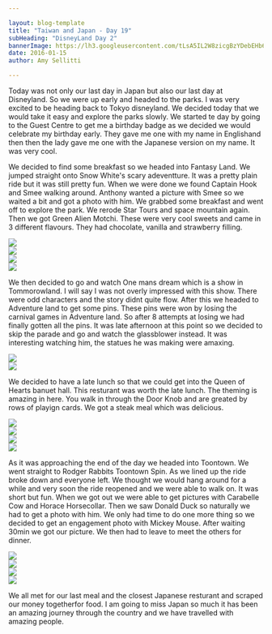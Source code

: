 ```yaml
---

layout: blog-template
title: "Taiwan and Japan - Day 19"
subHeading: "DisneyLand Day 2"
bannerImage: https://lh3.googleusercontent.com/tLsA5IL2W8zicgBzYDebEHb67f9GzPPJDLAHwgHO4SBR0WieJsJuXVnlG26CD5mJHZmI4aHt1m-XrKqjc9sGgwM54a_e8noT2C849xFQINlFMyFYwx0nvyU6wOK8ND8pYPZaSMerhw=w2400
date: 2016-01-15
author: Amy Sellitti

---
```




Today was not only our last day in Japan but also our last day at Disneyland. So we were up early and headed to the parks. I was very excited to be heading back to Tokyo disneyland. We decided today that we would take it easy and explore the parks slowly. We started te day by going to the Guest Centre to get me a birthday badge as we decided we would celebrate my birthday early. They gave me one with my name in Englishand then then the lady gave me one with the Japanese version on my name. It was very cool. 

We decided to find some breakfast so we headed into Fantasy Land. We jumped straight onto Snow White's scary adeventture. It was a pretty plain ride but it was still pretty fun. When we were done we found Captain Hook and Smee walking around.  Anthony wanted a picture with Smee so we  waited a bit and got a photo with him. We grabbed some breakfast and went off to explore the park. We rerode Star Tours and space mountain again. Then we got Green Alien Motchi.  These were very cool sweets and came in 3 different flavours. They had chocolate, vanilla and strawberry filling.

<div class="center-image"><img src="https://lh3.googleusercontent.com/iE15csbppMd2cJIejqG_f5DmqGxstNXzPn-DelTEoMHU9BMkBXJlFsZri_KPhXrRsSlARpFsIzrMtVu70z9TNgFMQ1yph_Tdesh--1YoPEqVIez-lFGbq7XyyO05FB43qLfkx6pVzg=w2400" /></div>
<div class="center-image"><img src="https://lh3.googleusercontent.com/djPLVo1t8lJcGWJqwUDxcYXvCpYr0vRN66G6Ei8Ll-Ybr201TF1DCpKUqytucOFzXmqVoUpcSiOhzldDCWrX6CJRqH3KWmdTABnoSvC_EydJDg4gH04Nod9u4IfMoT8f6XDSlbadDg=w2400" /></div>
<div class="center-image"><img src="https://lh3.googleusercontent.com/ymJaRYLwFP1aQ5ZgamljJX84zJRYilPTbuT6iv1YCfZTWr4N2biH6ihKgNfOgRefX5VJgDHffEh2cA5CpoM4jzXi-sT1zoHH3x0BVQgmIlJKJCdAHDQ5ScIvjkWFt6IZ0QDcuFzGyw=w2400" /></div>
<div class="center-image"><img src="https://lh3.googleusercontent.com/4n4vkdIuswhFJO0ktEL0iGV4TmzM9fMO3xpKwoW7z8WnyFf8fLyvD92ZOGyoA3tlvJkc_L8h7dUC8h5cTCEjSHoWOUMikYUmpvfxuG-JJiw5_rdRitbDROpMePnAqv0fzrc23G9E2Q=w2400" /></div>

We then decided to go and watch One mans dream which is a show in Tommorowland. I will say I was not overly impressed with this show. There were odd characters and the story didnt quite flow. After this we headed to Adventure land to get some pins. These pins were won by losing the carnival games in Adventure land. So after 8 attempts at losing we had finally gotten all the pins. It was late afternoon at this point so we decided to skip the parade and go and watch the glassblower instead. It was interesting watching him, the statues he was making were amaxing.

<div class="center-image"><img src="https://lh3.googleusercontent.com/zbSV31v19hcBYjNrrOWsJPoziD5FdhL6mRZke-hI51HJSKOXwoB5xUmKWXCPRCCrtPEBxwsDqXw7Lm8E9xITJqpanDUOwDa0fibN6UBMyhHLufjaIlW_PrPIIvA_IQQFNyji9iDtxA=w2400" /></div>
<div class="center-image"><img src="https://lh3.googleusercontent.com/mrYW3O5pzZR_A_w2Xp9rjaf_MdBtQPZqv_vVCHMFu6hseHugOv_KRYwLzyHXMZyoJG2GaVKNQLgDJOWHLNPQpyxfD4stVv27V35d9NuFPcqSyrFcq4NIK9C5GEiOujSIK1Yqg9KxVA=w2400" /></div>

We decided to have a late lunch so that we could get into the Queen of Hearts banuet hall. This resturant was worth the late lunch. The theming is amazing in here. You walk in through the Door Knob and are greated by rows of playign cards.  We got a steak meal which was delicious. 

<div class="center-image"><img src="https://lh3.googleusercontent.com/uUiB5gjE1_D5n7IC4gfsYmYvIfVHmZ35VtosMno-I79D5cYwEmJD6peJjpeHKPqbFZ-9YBbjJMZUzB4ElyKfym3hfx4P6lMylS2ox02671O9ImnZWuVz-QNDgxWT9jqvsetLKliumA=w2400" /></div>
<div class="center-image"><img src="https://lh3.googleusercontent.com/Zh_r3NspyoKRjNRx4GP6_ChB7qu4pv4O2RFaxixMMoPOZBVTjwsyfwzUBvRya_61rv7WlnKg6ULpHNmU4vai2P1RJkVLr7cFq2tqsQ4D-1Dieq9-NaR-iclAMa9wXxTS46gN1JLXKw=w2400" /></div>
<div class="center-image"><img src="https://lh3.googleusercontent.com/JZPtSIfgf1lfPwTDcaPzMdms6lSlu6ftUO7MGiIK3M2L1GCM1ccwf-_MuVEJzj1ztHdQUlS7EMJG78SryYiqgDq1ntjYRWG3O1SDfB4QtFZHrwl1Y_sGnqgdKszObH1zPVHL3Ca_yw=w2400" /></div>
<div class="center-image"><img src="https://lh3.googleusercontent.com/j-iFp6bTLVzeGkgji0FPbBYMhqXv7c5kDUID_K834PT4TkFPv71Is2wg_hVWR7JqXq_e_Qt3fI_O35yCcmWBa5kNMkhdQUWPGLuuqAf8UKYEayaU7J1jvzoGC7pfbpgZa4sWjXKvZQ=w2400" /></div>


As it was approaching the end of the day we headed into Toontown. We went straight to Rodger Rabbits Toontown Spin. As we lined up the ride broke down and everyone left. We thought we would hang around for a while and very soon the ride reopened and we were able to walk on. It was short but fun. When we got out we were able to get pictures with Carabelle Cow and Horace Horsecollar. Then we saw Donald Duck so naturally we had to get a photo with him. We only had time to do one more thing so we decided to get an engagement photo with Mickey Mouse. After waiting 30min we got our picture. We then had to leave to meet the others for dinner. 

<div class="center-image"><img src="https://lh3.googleusercontent.com/VjzWjdD4VOOkWWrzZovUMwVL6PTa7ZsI_m4bjOmulU_c149VUXK7gGe2fwR_LX7f9o2raDKhHwswiWw8EFUy_f8c06zcM-PvLKxtZbRQpWkV_pZVGwQxS36AEJstzOO2GqmQ5UOkOg=w2400" /></div>
<div class="center-image"><img src="https://lh3.googleusercontent.com/nxQygrlzke1ymvhxcOL-yuq5qy0zkF0foSzcrVZm4_VmDzYgSkcLj9LzS6c9ynLMKo50Ne3xxR4ZvH3p91k811gWpC2zb_IX3M5RfMukj9KaWbZWeBSoGxyOq5mFMVXbxMxQHm0eKw=w2400" /></div>
<div class="center-image"><img src="https://lh3.googleusercontent.com/FVDjCQTUGsT6Vg1WgP0dFRNJ9MWi7UuFeZziM2-twibpUDt1avxNw7OfcWirMHllrvowqwbcfZ_6aHx7y3zdPDWqcKMOgul5E93xtURDy9zj2VSOlU0YYLsfN4YMmlqKdXZmnLaLWA=w2400" /></div>
<div class="center-image"><img src="https://lh3.googleusercontent.com/z-Uz1bY8nORbZsyJEkuiZ1lCkeIijEYYnoAugycKkScVgc2bPogxmjIVJMO-Ai78wku7rliL45ToXJDhItqkYX2oozbatDBoSgxqaSKf5ZuvraMszym5-iyezstnnCVKvhZx4sqXtg=w2400" /></div>

We all met for our last meal and the closest Japanese resturant and scraped our money togetherfor food. I am going to miss Japan so much it has been an amazing journey through the country and we have travelled with amazing people.  